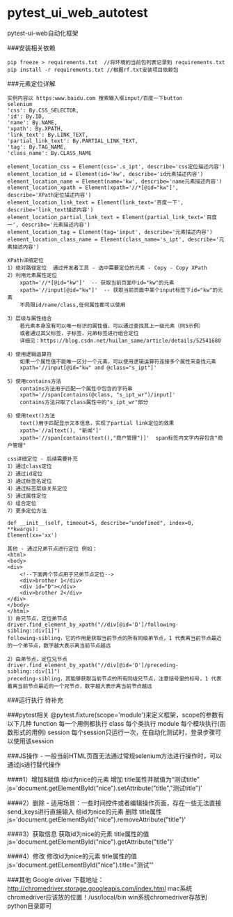 # pytest_ui_web_autotest
pytest-ui-web自动化框架

###安装相关依赖

    pip freeze > requirements.txt  //将环境的当前包列表记录到 requirements.txt
    pip install -r requirements.txt //根据rf.txt安装项目依赖包

###元素定位详解

    
    实例内容以 https:www.baidu.com 搜索输入框input/百度一下button
    selenium
    'css': By.CSS_SELECTOR,
    'id': By.ID,
    'name': By.NAME,
    'xpath': By.XPATH,
    'link_text': By.LINK_TEXT,
    'partial_link_text': By.PARTIAL_LINK_TEXT,
    'tag': By.TAG_NAME,
    'class_name': By.CLASS_NAME
    
    element_location_css = Element(css='.s_ipt', describe='css定位描述内容')
    element_location_id = Element(id='kw', describe='id元素描述内容')
    element_location_name = Element(name='kw', describe='name元素描述内容')
    element_location_xpath = Element(xpath='//*[@id="kw"]', describe='XPath定位描述内容')
    element_location_link_text = Element(link_text='百度一下', describe='link_text描述内容')
    element_location_partial_link_text = Element(partial_link_text='百度一', describe='元素描述内容')
    element_location_tag = Element(tag='input', describe='元素描述内容')
    element_location_class_name = Element(class_name='s_ipt', describe='元素描述内容')
    
    XPath详细定位
    1）绝对路径定位  通过开发者工具 - 选中需要定位的元素 - Copy - Copy XPath
    2）利用元素属性定位
        xpath='//*[@id="kw"]'  -- 获取当前页面中id="kw"的元素
        xpath='//input[@id="kw"]'  -- 获取当前页面中某个input标签下id="kw"的元素
        不局限id/name/class,任何属性都可以使用
        
    3）层级与属性结合
        若元素本身没有可以唯一标识的属性值，可以通过查找其上一级元素（同5示例）
        或者通过其父标签，子标签，兄弟标签进行组合定位
        详细见：https://blog.csdn.net/huilan_same/article/details/52541680
        
    4）使用逻辑运算符
        如果一个属性值不能唯一区分一个元素，可以使用逻辑运算符连接多个属性来查找元素
        xpath='//input[@id="kw" and @class="s_ipt"]' 
        
    5）使用contains方法 
        contains方法用于匹配一个属性中包含的字符串
        xpath='//span[contains(@class, "s_ipt_wr")/input]' 
        contains方法只取了class属性中的"s_ipt_wr"部分
        
    6）使用text()方法
        text()用于匹配显示文本信息，实现了partial link定位的效果
        xpath='//a[text(), "新闻"]' 
        xpath='//span[contains(text(),"商户管理")]'  span标签内文字内容包含"商户管理"
    
    css详细定位 - 后续需要补充
    1）通过class定位
    2）通过id定位
    3）通过标签名定位
    4）通过标签层级关系定位
    5）通过属性定位
    6）组合定位
    7）更多定位方法
    
    def __init__(self, timeout=5, describe="undefined", index=0, **kwargs):
    Element(xx='xx')
    
    其他 - 通过兄弟节点进行定位 例如：
    <html>
    <body>
    <div>
        <!--下面两个节点用于兄弟节点定位-->
        <div>brother 1</div>
        <div id="D"></div>
        <div>brother 2</div>
    </div>
    </body>
    </html>
    1）由兄节点，定位弟节点
    driver.find_element_by_xpath("//div[@id='D']/following-sibling::div[1]")
    following-sibling，它的作用是获取当前节点的所有同级弟节点，1 代表离当前节点最近的一个弟节点，数字越大表示离当前节点越远
    
    2）由弟节点，定位兄节点
    driver.find_element_by_xpath("//div[@id='D']/preceding-sibling::div[1]")
    preceding-sibling，其能够获取当前节点的所有同级兄节点，注意括号里的标号，1 代表着离当前节点最近的一个兄节点，数字越大表示离当前节点越远
    


###运行执行
    待补充

###pytest相关
    @pytest.fixture(scope='module')来定义框架，scope的参数有以下几种
    function 每一个用例都执行
    class 每个类执行
    module 每个模块执行(函数形式的用例)
    session  每个session只运行一次，在自动化测试时，登录步骤可以使用该session

###JS操作 - 一般当前HTML页面无法通过常规selenium方法进行操作时，可以通过js进行替代操作

####1）增加&赋值
    给id为nice的元素 增加 title属性并赋值为“测试title”
    js='document.getElementById("nice").setAttribute("title","测试title")'

####2）删除 - 适用场景：一些时间控件或者编辑操作页面，存在一些无法直接send_keys进行直接输入
    给id为nice的元素 删除 title属性
    js='document.getElementById("nice").removeAttribute("title")'

####3）获取信息
    获取id为nice的元素 title属性的值
    js='document.getElementById("nice").getAttribute("title")'

####4）修改
    修改id为nice的元素 title属性的值
    js='document.getELementById("nice").title="测试"'


###其他
    Google driver 下载地址：http://chromedriver.storage.googleapis.com/index.html
    mac系统chromedriver应该放的位置！/usr/local/bin
    win系统chromedriver存放到python目录即可